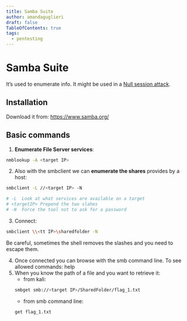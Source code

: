 ```yaml
---
title: Samba Suite
author: amandaguglieri
draft: false
TableOfContents: true
tags:
  - pentesting
---
```


# Samba Suite

It’s used to enumerate info. It might be used in a [Null session attack](windows-null-session-attack.md).


## Installation

Download it from: https://www.samba.org/

## Basic commands

1.  **Enumerate File Server services**: 

```bash
nmblookup -A <target IP>
```

2.  Also with the smbclient we can **enumerate the shares** provides by a host:  

```bash
smbclient -L //<target IP> -N

# -L  Look at what services are available on a target
# <targetIP> Prepend the two slahes
# -N  Force the tool not to ask for a password
```

3.  Connect:

```bash
smbclient \\<tt IP>\sharedfolder -N
```

Be careful, sometimes the shell removes the slashes and you need to escape them.

4.  Once connected you can browse with the smb command line. To see allowed commands: help 
5.  When you know the path of a file and you want to retrieve it:
	- from kali: 
	```bash
	smbget smb://<target IP>/SharedFolder/flag_1.txt
	```
	- from  smb command line: 
	```smb
	get flag_1.txt
	```
